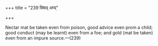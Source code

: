 +++
title = "239 विषाद् अप्य्"

+++

Nectar mat be taken even from poison, good advice even prom a child; good conduct (may be learnt) even from a foe; and gold (mat be taken) even from an impure source.—(239)